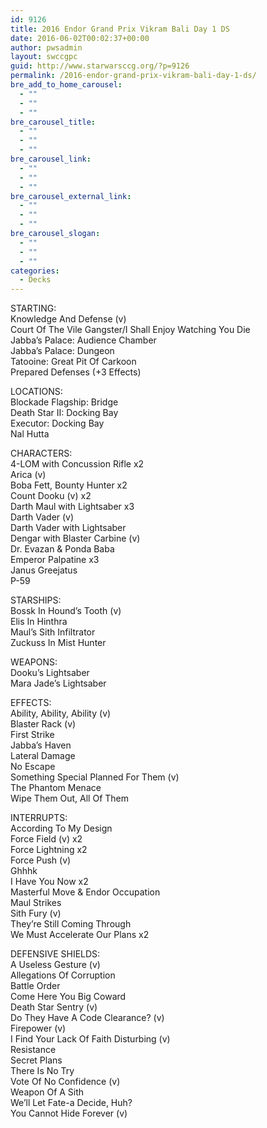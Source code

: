 ```yaml
---
id: 9126
title: 2016 Endor Grand Prix Vikram Bali Day 1 DS
date: 2016-06-02T00:02:37+00:00
author: pwsadmin
layout: swccgpc
guid: http://www.starwarsccg.org/?p=9126
permalink: /2016-endor-grand-prix-vikram-bali-day-1-ds/
bre_add_to_home_carousel:
  - ""
  - ""
  - ""
bre_carousel_title:
  - ""
  - ""
  - ""
bre_carousel_link:
  - ""
  - ""
  - ""
bre_carousel_external_link:
  - ""
  - ""
  - ""
bre_carousel_slogan:
  - ""
  - ""
  - ""
categories:
  - Decks
---
```

STARTING:  
Knowledge And Defense (v)  
Court Of The Vile Gangster/I Shall Enjoy Watching You Die  
Jabba&#8217;s Palace: Audience Chamber  
Jabba&#8217;s Palace: Dungeon  
Tatooine: Great Pit Of Carkoon  
Prepared Defenses (+3 Effects)

LOCATIONS:  
Blockade Flagship: Bridge  
Death Star II: Docking Bay  
Executor: Docking Bay  
Nal Hutta

CHARACTERS:  
4-LOM with Concussion Rifle x2  
Arica (v)  
Boba Fett, Bounty Hunter x2  
Count Dooku (v) x2  
Darth Maul with Lightsaber x3  
Darth Vader (v)  
Darth Vader with Lightsaber  
Dengar with Blaster Carbine (v)  
Dr. Evazan & Ponda Baba  
Emperor Palpatine x3  
Janus Greejatus  
P-59

STARSHIPS:  
Bossk In Hound&#8217;s Tooth (v)  
Elis In Hinthra  
Maul&#8217;s Sith Infiltrator  
Zuckuss In Mist Hunter

WEAPONS:  
Dooku&#8217;s Lightsaber  
Mara Jade&#8217;s Lightsaber

EFFECTS:  
Ability, Ability, Ability (v)  
Blaster Rack (v)  
First Strike  
Jabba&#8217;s Haven  
Lateral Damage  
No Escape  
Something Special Planned For Them (v)  
The Phantom Menace  
Wipe Them Out, All Of Them

INTERRUPTS:  
According To My Design  
Force Field (v) x2  
Force Lightning x2  
Force Push (v)  
Ghhhk  
I Have You Now x2  
Masterful Move & Endor Occupation  
Maul Strikes  
Sith Fury (v)  
They&#8217;re Still Coming Through  
We Must Accelerate Our Plans x2

DEFENSIVE SHIELDS:  
A Useless Gesture (v)  
Allegations Of Corruption  
Battle Order  
Come Here You Big Coward  
Death Star Sentry (v)  
Do They Have A Code Clearance? (v)  
Firepower (v)  
I Find Your Lack Of Faith Disturbing (v)  
Resistance  
Secret Plans  
There Is No Try  
Vote Of No Confidence (v)  
Weapon Of A Sith  
We&#8217;ll Let Fate-a Decide, Huh?  
You Cannot Hide Forever (v)